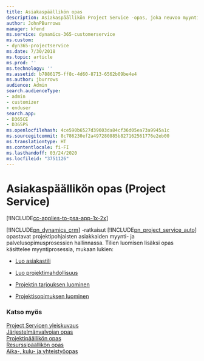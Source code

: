 ```yaml
---
title: Asiakaspäällikön opas
description: Asiakaspäällikön Project Service -opas, joka neuvoo myynti- ja palvelusopimusprosessissa projektipohjaisilla tileillä
author: JohnPBurrows
manager: kfend
ms.service: dynamics-365-customerservice
ms.custom:
- dyn365-projectservice
ms.date: 7/30/2018
ms.topic: article
ms.prod: ''
ms.technology: ''
ms.assetid: b7886175-ff8c-4d60-8713-6562b09be4e4
ms.author: jburrows
audience: Admin
search.audienceType:
- admin
- customizer
- enduser
search.app:
- D365CE
- D365PS
ms.openlocfilehash: 4ce590b6527d39603da84cf36d05ea73a9945a1c
ms.sourcegitcommit: 8c786230ef2a497280885b827162561776e2eb00
ms.translationtype: HT
ms.contentlocale: fi-FI
ms.lasthandoff: 03/24/2020
ms.locfileid: "3751126"
---
```

# <a name="account-manager-guide-project-service"></a>Asiakaspäällikön opas (Project Service)

[!INCLUDE[cc-applies-to-psa-app-1x-2x](../includes/cc-applies-to-psa-app-1x-2x.md)]

[!INCLUDE[pn_dynamics_crm](../includes/pn-dynamics-crm.md)] -ratkaisut [!INCLUDE[pn_project_service_auto](../includes/pn-project-service-auto.md)] opastavat projektipohjaisten asiakkaiden myynti- ja palvelusopimusprosessien hallinnassa. Tilien luomisen lisäksi opas käsittelee myyntiprosessia, mukaan lukien:  
  
-   [Luo asiakastili](../project-service/create-customer-account.md)  
  
-   [Luo projektimahdollisuus](../project-service/create-project-opportunity.md)  
  
-   [Projektin tarjouksen luominen](../project-service/create-project-quote.md)  
  
-   [Projektisopimuksen luominen](../project-service/create-project-contract.md)  
  
  
### <a name="see-also"></a>Katso myös  
 [Project Servicen yleiskuvaus](../project-service/overview.md)   
 [Järjestelmänvalvojan opas](../project-service/admin-guide.md)   
 [Projektipäällikön opas](../project-service/project-manager-guide.md)   
 [Resurssipäällikön opas](../project-service/resource-manager-guide.md)   
 [Aika-, kulu- ja yhteistyöopas](../project-service/time-expense-collaboration-guide.md)
